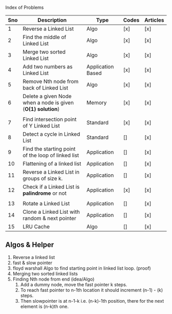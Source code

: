 Index of Problems

| Sno | Description                                                  | Type              | Codes | Articles |
| --- | ------------------------------------------------------------ | ----------------- | ----- | -------- |
| 1   | Reverse a Linked List                                        | Algo              | [x]   | [x]      |
| 2   | Find the middle of Linked List                               | Algo              | [x]   | [x]      |
| 3   | Merge two sorted Linked List                                 | Algo              | [x]   | [x]      |
| 4   | Add two numbers as Linked List                               | Application Based | [x]   | [x]      |
| 5   | Remove Nth node from back of Linked List                     | Algo              | [x]   | [x]      |
| 6   | Delete a given Node when a node is given (**O(1) solution**) | Memory            | [x]   | [x]      |
|     |                                                              |                   |       |          |
| 7   | Find intersection point of Y Linked List                     | Standard          | [x]   | [x]      |
| 8   | Detect a cycle in Linked List                                | Standard          | []    | [x]      |
| 9   | Find the starting point of the loop of linked list           | Application       | []    | [x]      |
| 10  | Flattening of a linked list                                  | Application       | []    | [x]      |
| 11  | Reverse a Linked List in groups of size k.                   | Application       | []    | [x]      |
| 12  | Check if a Linked List is **palindrome** or not              | Application       | [x]   | [x]      |
|     |                                                              |                   |       |          |
| 13  | Rotate a Linked List                                         | Application       | []    | [x]      |
| 14  | Clone a Linked List with random & next pointer               | Application       | []    | [x]      |
| 15  | LRU Cache                                                    | Algo              | []    | [x]      |


## Algos & Helper
1. Reverse a linked list
2. fast & slow pointer
3. floyd warshall Algo to find starting point in linked list loop. (proof)
4. Merging two sorted linked lists
5. Finding Nth node from end (idea/Algo)
	1. Add a dummy node, move the fast pointer k steps.
	2. To reach fast pointer to n-1th location it should increment (n-1) - (k) steps.
	3. Then slowpointer is at n-1-k i.e. (n-k)-1th position, there for the next element is (n-k)th one.